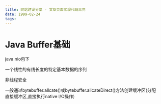 ```yaml
---
title: 网站建设分享 - 文章页面实现代码高亮
date: 1999-02-24
tags:
---
```


# Java Buffer基础

java.nio包下

一个线性的有线长度的特定基本数据的序列

非线程安全

一般通过bytebuffer.allcate()或bytebuffer.allcateDirect()方法创建缓冲区(分配直接缓冲区,直接执行native I/O操作)
